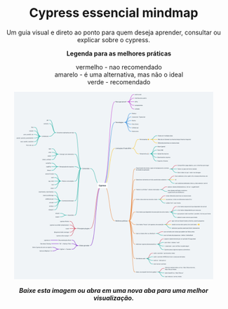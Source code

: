 <h1 align="center">Cypress essencial mindmap</h1>

<p align="center">Um guia visual e direto ao ponto para quem deseja aprender, consultar ou explicar sobre o cypress.</p>

<ol align="center"><strong>Legenda para as melhores práticas</strong>
  <p></p>
  <p>vermelho - nao recomendado </br>
  amarelo - é uma alternativa, mas não o ideal </br>
  verde - recomendado </p>
</ol>

<p align="center"><img src="cypress-essencial-mindmap.png" width="90%"/></p>



<p align="center"><strong><i>Baixe esta imagem ou abra em uma nova aba para uma melhor visualização.</i></strong></p>
